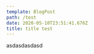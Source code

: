 ```yaml
---
template: BlogPost
path: /test
date: 2020-05-10T23:51:41.676Z
title: title test
---
```

asdasdasdasd

